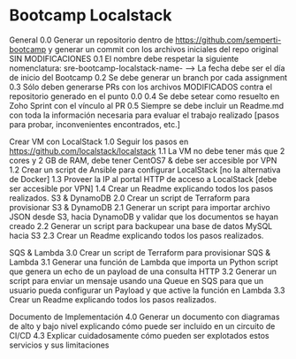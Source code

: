 # Bootcamp Localstack 

General	0.0	Generar un repositorio dentro de https://github.com/semperti-bootcamp y generar un commit con los archivos iniciales del repo original SIN MODIFICACIONES
	0.1	El nombre debe respetar la siguiente nomenclatura: sre-bootcamp-localstack-name-<YYMMDD>  --> La fecha debe ser el día de inicio del Bootcamp
	0.2	Se debe generar un branch por cada assignment
	0.3	Sólo deben generarse PRs con los archivos MODIFICADOS contra el repositorio generado en el punto 0.0
	0.4	Se debe setear como resuelto en Zoho Sprint con el vínculo al PR
	0.5	Siempre se debe incluir un Readme.md con toda la información necesaria para evaluar el trabajo realizado [pasos para probar, inconvenientes encontrados, etc.]
  
Crear VM con LocalStack	1.0	Seguir los pasos en https://github.com/localstack/localstack
	1.1	La VM no debe tener más que 2 cores y 2 GB de RAM, debe tener CentOS7 & debe ser accesible por VPN
	1.2	Crear un script de Ansible para configurar LocalStack [no la alternativa de Docker]
	1.3	Proveer la IP al portal HTTP de acceso a LocalStack [debe ser accesible por VPN]
	1.4	Crear un Readme explicando todos los pasos realizados.
S3 & DynamoDB	2.0	Crear un script de Terraform para provisionar S3 & DynamoDB
	2.1	Generar un script para importar archivo JSON desde S3, hacia DynamoDB y validar que los documentos se hayan creado
	2.2	Generar un script para backupear una base de datos MySQL hacia S3
	2.3	Crear un Readme explicando todos los pasos realizados.

SQS & Lambda	3.0	Crear un script de Terraform para provisionar SQS & Lambda
	3.1	Generar una función de Lambda que importa un Python script que genera un echo de un payload de una consulta HTTP
	3.2	Generar un script para enviar un mensaje usando una Queue en SQS para que un usuario pueda configurar un Payload y que active la función en Lambda
	3.3	Crear un Readme explicando todos los pasos realizados.

Documento de Implementación	4.0	Generar un documento con diagramas de alto y bajo nivel explicando cómo puede ser incluido en un circuito de CI/CD
	4.3	Explicar cuidadosamente cómo pueden ser explotados estos servicios y sus limitaciones
